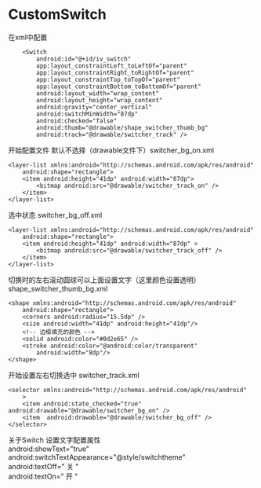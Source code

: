 # CustomSwitch
在xml中配置
```
    <Switch
        android:id="@+id/iv_switch"
        app:layout_constraintLeft_toLeftOf="parent"
        app:layout_constraintRight_toRightOf="parent"
        app:layout_constraintTop_toTopOf="parent"
        app:layout_constraintBottom_toBottomOf="parent"
        android:layout_width="wrap_content"
        android:layout_height="wrap_content"
        android:gravity="center_vertical"
        android:switchMinWidth="87dp"
        android:checked="false"
        android:thumb="@drawable/shape_switcher_thumb_bg"
        android:track="@drawable/switcher_track" />
```
开始配置文件
默认不选择（drawable文件下）switcher_bg_on.xml
```
<layer-list xmlns:android="http://schemas.android.com/apk/res/android"
    android:shape="rectangle">
    <item android:height="41dp" android:width="87dp">
        <bitmap android:src="@drawable/switcher_track_on" />
    </item>
</layer-list>
```
选中状态 switcher_bg_off.xml
```
<layer-list xmlns:android="http://schemas.android.com/apk/res/android"
    android:shape="rectangle">
    <item android:height="41dp" android:width="87dp" >
        <bitmap android:src="@drawable/switcher_track_off" />
    </item>
</layer-list>
```
切换时的左右滚动圆球可以上面设置文字（这里颜色设置透明） shape_switcher_thumb_bg.xml
```
<shape xmlns:android="http://schemas.android.com/apk/res/android"
    android:shape="rectangle">
    <corners android:radius="15.5dp" />
    <size android:width="41dp" android:height="41dp"/>
    <!-- 边框填充的颜色 -->
    <solid android:color="#0d2e65" />
    <stroke android:color="@android:color/transparent"
        android:width="8dp"/>
</shape>
```
开始设置左右切换选中 switcher_track.xml
```
<selector xmlns:android="http://schemas.android.com/apk/res/android"
    >
    <item android:state_checked="true" android:drawable="@drawable/switcher_bg_on" />
    <item  android:drawable="@drawable/switcher_bg_off" />
</selector>
```
关于Switch 设置文字配置属性  
android:showText="true"   
android:switchTextAppearance="@style/switchtheme"  
android:textOff="  关  "  
android:textOn="   开  "





